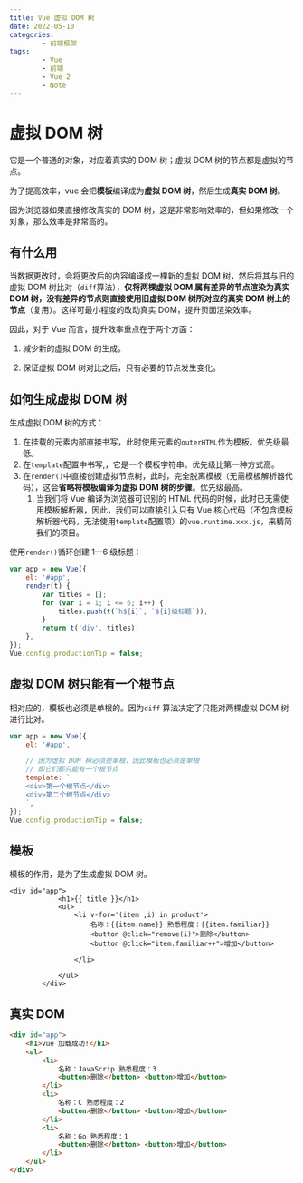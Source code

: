 ```yaml
---
title: Vue 虚拟 DOM 树
date: 2022-05-10
categories:
        - 前端框架
tags:
        - Vue
        - 前端
        - Vue 2
        - Note
---
```


# 虚拟 DOM 树

它是一个普通的对象，对应着真实的 DOM 树；虚拟 DOM 树的节点都是虚拟的节点。

为了提高效率，vue 会把**模板**编译成为**虚拟 DOM 树**，然后生成**真实 DOM 树**。

因为浏览器如果直接修改真实的 DOM 树，这是非常影响效率的，但如果修改一个对象，那么效率是非常高的。

## 有什么用

当数据更改时，会将更改后的内容编译成一棵新的虚拟 DOM 树，然后将其与旧的虚拟 DOM 树比对（`diff`算法），**仅将两棵虚拟 DOM 属有差异的节点渲染为真实 DOM 树，没有差异的节点则直接使用旧虚拟 DOM 树所对应的真实 DOM 树上的节点**（复用）。这样可最小程度的改动真实 DOM，提升页面渲染效率。

因此，对于 Vue 而言，提升效率重点在于两个方面：

1. 减少新的虚拟 DOM 的生成。

2. 保证虚拟 DOM 树对比之后，只有必要的节点发生变化。

## 如何生成虚拟 DOM 树

生成虚拟 DOM 树的方式：

1. 在挂载的元素内部直接书写，此时使用元素的`outerHTML`作为模板。优先级最低。
2. 在`template`配置中书写,，它是一个模板字符串。优先级比第一种方式高。
3. 在`render()`中直接创建虚拟节点树，此时，完全脱离模板（无需模板解析器代码），这会**省略将模板编译为虚拟 DOM 树的步骤**。优先级最高。
      1. 当我们将 Vue 编译为浏览器可识别的 HTML 代码的时候，此时已无需使用模板解析器，因此，我们可以直接引入只有 Vue 核心代码（不包含模板解析器代码，无法使用`template`配置项）的`vue.runtime.xxx.js`，来精简我们的项目。

使用`render()`循环创建 1—6 级标题：

```js
var app = new Vue({
	el: '#app',
	render(t) {
		var titles = [];
		for (var i = 1; i <= 6; i++) {
			titles.push(t(`h${i}`, `${i}级标题`));
		}
		return t('div', titles);
	},
});
Vue.config.productionTip = false;
```

## 虚拟 DOM 树只能有一个根节点

相对应的，模板也必须是单根的。因为`diff` 算法决定了只能对两棵虚拟 DOM 树进行比对。

```js
var app = new Vue({
	el: '#app',

	// 因为虚拟 DOM 树必须是单根，因此模板也必须是单根
	// 即它们都只能有一个根节点
	template: `
    <div>第一个根节点</div>
    <div>第二个根节点</div>
    `,
});
Vue.config.productionTip = false;
```

## 模板

模板的作用，是为了生成虚拟 DOM 树。

```vue
<div id="app">
            <h1>{{ title }}</h1>
            <ul>
                <li v-for='(item ,i) in product'>
                    名称：{{item.name}} 熟悉程度：{{item.familiar}}
                    <button @click="remove(i)">删除</button>
                    <button @click="item.familiar++">增加</button>

                </li>

            </ul>
        </div>
```

## 真实 DOM

```html
<div id="app">
	<h1>vue 加载成功!</h1>
	<ul>
		<li>
			名称：JavaScrip 熟悉程度：3
			<button>删除</button> <button>增加</button>
		</li>
		<li>
			名称：C 熟悉程度：2
			<button>删除</button> <button>增加</button>
		</li>
		<li>
			名称：Go 熟悉程度：1
			<button>删除</button> <button>增加</button>
		</li>
	</ul>
</div>
```
